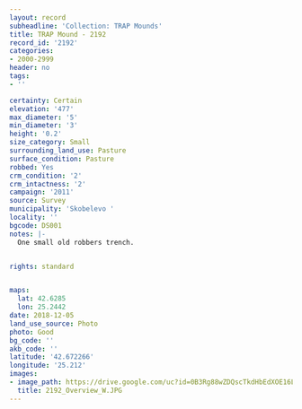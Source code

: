 ```yaml
---
layout: record
subheadline: 'Collection: TRAP Mounds'
title: TRAP Mound - 2192
record_id: '2192'
categories:
- 2000-2999
header: no
tags:
- ''

certainty: Certain
elevation: '477'
max_diameter: '5'
min_diameter: '3'
height: '0.2'
size_category: Small
surrounding_land_use: Pasture
surface_condition: Pasture
robbed: Yes
crm_condition: '2'
crm_intactness: '2'
campaign: '2011'
source: Survey
municipality: 'Skobelevo '
locality: ''
bgcode: DS001
notes: |-
  One small old robbers trench.


rights: standard


maps:
  lat: 42.6285
  lon: 25.2442
date: 2018-12-05
land_use_source: Photo
photo: Good
bg_code: ''
akb_code: ''
latitude: '42.672266'
longitude: '25.212'
images:
- image_path: https://drive.google.com/uc?id=0B3Rg88wZDQscTkdHbEdXOE16LVU
  title: 2192_Overview_W.JPG
---
```

